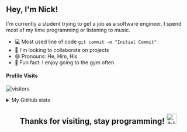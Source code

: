 ## Hey, I'm **Nick**!

I'm currently a student trying to get a job as a software engineer. I spend most of my time programming or listening to music.

- 💻 Most used line of code `git commit -m "Initial Commit"`
- 🤔 I'm looking to collaborate on projects
- 😄 Pronouns: He, Him, His
- 💪 Fun fact: I enjoy going to the gym often

#### Profile Visits 

![visitors](https://visitor-badge.glitch.me/badge?page_id=nickcode4)

<details>
<summary>
My GitHub stats
</summary>

<br>

#### Github Stats

![My github stats](https://github-readme-stats.vercel.app/api?username=nickcode4&count_private=true&theme=tokyonight&hide=contribs,prs)
</details>

<h2 align=center>Thanks for visiting, stay programming! <img src="https://user-images.githubusercontent.com/1303154/88677602-1635ba80-d120-11ea-84d8-d263ba5fc3c0.gif" width="28px" height="28px" alt="hi"></h2>

